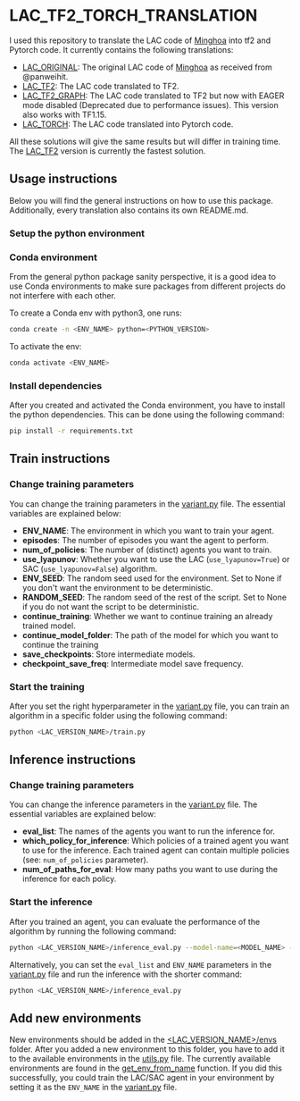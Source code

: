 # LAC_TF2_TORCH_TRANSLATION

I used this repository to translate the LAC code of [Minghoa](https://github.com/hithmh/Actor-critic-with-stability-guarantee) into tf2 and Pytorch code. It currently contains the following translations:

-   [LAC_ORIGINAL](https://github.com/rickstaa/LAC_TF2_TORCH_TRANSLATION/tree/master/LAC_ORIGINAL): The original LAC code of [Minghoa](https://github.com/hithmh/Actor-critic-with-stability-guarantee) as received from @panweihit.
-   [LAC_TF2](https://github.com/rickstaa/LAC_TF2_TORCH_TRANSLATION/tree/master/LAC_TF2): The LAC code translated to TF2.
-   [LAC_TF2_GRAPH](https://github.com/rickstaa/LAC_TF2_TORCH_TRANSLATION/tree/master/LAC_TF2_GRAPH): The LAC code translated to TF2 but now with EAGER mode disabled (Deprecated due to performance issues). This version also works with TF1.15.
-   [LAC_TORCH](https://github.com/rickstaa/LAC_TF2_TORCH_TRANSLATION/tree/master/LAC_TORCH): The LAC code translated into Pytorch code.

All these solutions will give the same results but will differ in training time. The [LAC_TF2](https://github.com/rickstaa/LAC_TF2_TORCH_TRANSLATION/tree/master/LAC_TF2) version is currently the fastest solution.

## Usage instructions

Below you will find the general instructions on how to use this package. Additionally, every translation also contains its own README.md.

### Setup the python environment

### Conda environment

From the general python package sanity perspective, it is a good idea to use Conda environments to make sure packages from different projects do not interfere with each other.

To create a Conda env with python3, one runs:

```bash
conda create -n <ENV_NAME> python=<PYTHON_VERSION>
```

To activate the env:

```bash
conda activate <ENV_NAME>
```

### Install dependencies

After you created and activated the Conda environment, you have to install the python dependencies. This can be done using the
following command:

```bash
pip install -r requirements.txt
```

## Train instructions

### Change training parameters

You can change the training parameters in the [variant.py](https://github.com/rickstaa/LAC_TF2_TORCH_TRANSLATION/blob/master/LAC_TF2/variant.py) file. The essential variables are explained below:

-   **ENV_NAME**: The environment in which you want to train your agent.
-   **episodes**: The number of episodes you want the agent to perform.
-   **num_of_policies**: The number of (distinct) agents you want to train.
-   **use_lyapunov**: Whether you want to use the LAC (`use_lyapunov=True`) or SAC (`use_lyapunov=False`) algorithm.
-   **ENV_SEED**: The random seed used for the environment. Set to None if you don't want the environment to be deterministic.
-   **RANDOM_SEED**: The random seed of the rest of the script. Set to None if you do not want the script to be deterministic.
-   **continue_training**: Whether we want to continue training an already trained model.
-   **continue_model_folder**: The path of the model for which you want to continue the training
-   **save_checkpoints**: Store intermediate models.
-   **checkpoint_save_freq**: Intermediate model save frequency.

### Start the training

After you set the right hyperparameter in the [variant.py](https://github.com/rickstaa/LAC_TF2_TORCH_TRANSLATION/blob/master/LAC_TF2/variant.py) file, you can train an
algorithm in a specific folder using the following command:

```bash
python <LAC_VERSION_NAME>/train.py
```

## Inference instructions

### Change training parameters

You can change the inference parameters in the [variant.py](https://github.com/rickstaa/LAC_TF2_TORCH_TRANSLATION/blob/master/LAC_TF2/variant.py) file. The essential variables are explained below:

-   **eval_list**: The names of the agents you want to run the inference for.
-   **which_policy_for_inference**: Which policies of a trained agent you want to use for the inference. Each trained agent can contain multiple policies (see: `num_of_policies` parameter).
-   **num_of_paths_for_eval**: How many paths you want to use during the inference for each policy.

### Start the inference

After you trained an agent, you can evaluate the performance of the algorithm by running
the following command:

```bash
python <LAC_VERSION_NAME>/inference_eval.py --model-name=<MODEL_NAME> --env-name=Ex3_EKF_gyro
```

Alternatively, you can set the `eval_list` and `ENV_NAME` parameters in the [variant.py](https://github.com/rickstaa/LAC_TF2_TORCH_TRANSLATION/blob/master/LAC_TF2/variant.py) file and
run the inference with the shorter command:

```bash
python <LAC_VERSION_NAME>/inference_eval.py
```

## Add new environments

New environments should be added in the [<LAC_VERSION_NAME>/envs](https://github.com/rickstaa/LAC_TF2_TORCH_TRANSLATION/tree/master/LAC_TF2_GRAPH/envs) folder. After you added a new environment
to this folder, you have to add it to the available environments in the [utils.py](https://github.com/rickstaa/LAC_TF2_TORCH_TRANSLATION/blob/master/LAC_TF2/utils.py) file. The currently
available environments are found in the [get_env_from_name](https://github.com/rickstaa/LAC_TF2_TORCH_TRANSLATION/blob/66f97571f5273508967c3b19102fa127927147f1/LAC_TF2/utils.py#L12) function. If you did this successfully, you could
train the LAC/SAC agent in your environment by setting it as the `ENV_NAME` in the [variant.py](https://github.com/rickstaa/LAC_TF2_TORCH_TRANSLATION/blob/master/LAC_TF2/variant.py) file.
